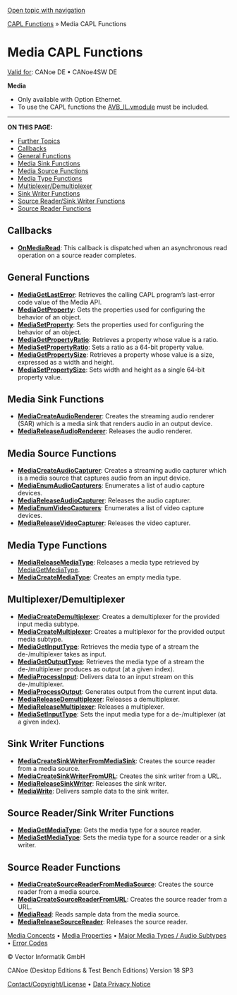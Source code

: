 [Open topic with navigation](../../../../CANoeDEFamily.htm#Topics/CAPLFunctions/Media/CAPLfunctionsMediaOverview.md)

[CAPL Functions](../CAPLfunctions.md) » Media CAPL Functions

# Media CAPL Functions

[Valid for](../../Shared/FeatureAvailability.md): CANoe DE • CANoe4SW DE

**Media**

- Only available with Option Ethernet.
- To use the CAPL functions the [AVB_IL.vmodule](../../CANoeCANalyzer/Ethernet/ILAVB/ILAVBInclude.md) must be included.

---

**ON THIS PAGE:**

- [Further Topics](#BMFurtherTopics)
- [Callbacks](#Callbacks)
- [General Functions](#General)
- [Media Sink Functions](#MediaSink)
- [Media Source Functions](#MediaSource)
- [Media Type Functions](#MediaType)
- [Multiplexer/Demultiplexer](#Multiplexer)
- [Sink Writer Functions](#SinkWriter)
- [Source Reader/Sink Writer Functions](#ReaderWriter)
- [Source Reader Functions](#SourceReader)

## Callbacks 

- **[OnMediaRead](EventProcedures/CAPLfunctionOnMediaRead.md)**: This callback is dispatched when an asynchronous read operation on a source reader completes.

## General Functions 

- **[MediaGetLastError](Functions/CAPLfunctionMediaGetLastError.md)**: Retrieves the calling CAPL program’s last-error code value of the Media API.
- **[MediaGetProperty](Functions/CAPLfunctionMediaGetProperty.md)**: Gets the properties used for configuring the behavior of an object.
- **[MediaSetProperty](Functions/CAPLfunctionMediaSetProperty.md)**: Sets the properties used for configuring the behavior of an object.
- **[MediaGetPropertyRatio](Functions/CAPLfunctionMediaGetPropertyRatio.md)**: Retrieves a property whose value is a ratio.
- **[MediaSetPropertyRatio](Functions/CAPLfunctionMediaSetPropertyRatio.md)**: Sets a ratio as a 64-bit property value.
- **[MediaGetPropertySize](Functions/CAPLfunctionMediaGetPropertySize.md)**: Retrieves a property whose value is a size, expressed as a width and height.
- **[MediaSetPropertySize](Functions/CAPLfunctionMediaSetPropertySize.md)**: Sets width and height as a single 64-bit property value.

## Media Sink Functions 

- **[MediaCreateAudioRenderer](Functions/CAPLfunctionMediaCreateAudioRenderer.md)**: Creates the streaming audio renderer (SAR) which is a media sink that renders audio in an output device.
- **[MediaReleaseAudioRenderer](Functions/CAPLfunctionMediaReleaseAudioRenderer.md)**: Releases the audio renderer.

## Media Source Functions 

- **[MediaCreateAudioCapturer](Functions/CAPLfunctionMediaCreateAudioCapturer.md)**: Creates a streaming audio capturer which is a media source that captures audio from an input device.
- **[MediaEnumAudioCapturers](Functions/CAPLfunctionMediaEnumAudioCapturers.md)**: Enumerates a list of audio capture devices.
- **[MediaReleaseAudioCapturer](Functions/CAPLfunctionMediaReleaseAudioCapturer.md)**: Releases the audio capturer.
- **[MediaEnumVideoCapturers](Functions/CAPLfunctionMediaEnumVideoCapturers.md)**: Enumerates a list of video capture devices.
- **[MediaReleaseVideoCapturer](Functions/CAPLfunctionMediaReleaseVideoCapturer.md)**: Releases the video capturer.

## Media Type Functions 

- **[MediaReleaseMediaType](Functions/CAPLfunctionMediaReleaseMediaType.md)**: Releases a media type retrieved by [MediaGetMediaType](Functions/CAPLfunctionMediaGetMediaType.md).
- **[MediaCreateMediaType](Functions/CAPLfunctionMediaCreateMediaType.md)**: Creates an empty media type.

## Multiplexer/Demultiplexer 

- **[MediaCreateDemultiplexer](Functions/CAPLfunctionMediaCreateDemultiplexer.md)**: Creates a demultiplexer for the provided input media subtype.
- **[MediaCreateMultiplexer](Functions/CAPLfunctionMediaCreateMultiplexer.md)**: Creates a multiplexor for the provided output media subtype.
- **[MediaGetInputType](Functions/CAPLfunctionMediaGetInputType.md)**: Retrieves the media type of a stream the de-/multiplexer takes as input.
- **[MediaGetOutputType](Functions/CAPLfunctionMediaGetOutputType.md)**: Retrieves the media type of a stream the de-/multiplexer produces as output (at a given index).
- **[MediaProcessInput](Functions/CAPLfunctionMediaProcessInput.md)**: Delivers data to an input stream on this de-/multiplexer.
- **[MediaProcessOutput](Functions/CAPLfunctionMediaProcessOutput.md)**: Generates output from the current input data.
- **[MediaReleaseDemultiplexer](Functions/CAPLfunctionMediaReleaseDemultiplexer.md)**: Releases a demultiplexer.
- **[MediaReleaseMultiplexer](Functions/CAPLfunctionMediaReleaseMultiplexer.md)**: Releases a multiplexer.
- **[MediaSetInputType](Functions/CAPLfunctionMediaSetInputType.md)**: Sets the input media type for a de-/multiplexer (at a given index).

## Sink Writer Functions 

- **[MediaCreateSinkWriterFromMediaSink](Functions/CAPLfunctionMediaCreateSinkWriterFromMediaSink.md)**: Creates the source reader from a media source.
- **[MediaCreateSinkWriterFromURL](Functions/CAPLfunctionMediaCreateSinkWriterFromURL.md)**: Creates the sink writer from a URL.
- **[MediaReleaseSinkWriter](Functions/CAPLfunctionMediaReleaseSinkWriter.md)**: Releases the sink writer.
- **[MediaWrite](Functions/CAPLfunctionMediaWrite.md)**: Delivers sample data to the sink writer.

## Source Reader/Sink Writer Functions 

- **[MediaGetMediaType](Functions/CAPLfunctionMediaGetMediaType.md)**: Gets the media type for a source reader.
- **[MediaSetMediaType](Functions/CAPLfunctionMediaSetMediaType.md)**: Sets the media type for a source reader or a sink writer.

## Source Reader Functions 

- **[MediaCreateSourceReaderFromMediaSource](Functions/CAPLfunctionMediaCreateSourceReaderFromMediaSource.md)**: Creates the source reader from a media source.
- **[MediaCreateSourceReaderFromURL](Functions/CAPLfunctionMediaCreateSourceReaderFromURL.md)**: Creates the source reader from a URL.
- **[MediaRead](Functions/CAPLfunctionMediaRead.md)**: Reads sample data from the media source.
- **[MediaReleaseSourceReader](Functions/CAPLfunctionMediaReleaseSourceReader.md)**: Releases the source reader.

[Media Concepts](CAPLfunctionsMediaConcept.md) • [Media Properties](CAPLfunctionsMediaProperties.md) • [Major Media Types / Audio Subtypes](CAPLfunctionsMediaMajorMediaTypesSubtypes.md) • [Error Codes](CAPLfunctionsMediaErrorCodes.md)

© Vector Informatik GmbH

CANoe (Desktop Editions & Test Bench Editions) Version 18 SP3

[Contact/Copyright/License](../../Shared/ContactCopyrightLicense.md) • [Data Privacy Notice](https://www.vector.com/int/en/company/get-info/privacy-policy/)
